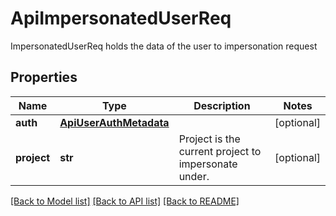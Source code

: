 # ApiImpersonatedUserReq

ImpersonatedUserReq holds the data of the user to impersonation request

## Properties
Name | Type | Description | Notes
------------ | ------------- | ------------- | -------------
**auth** | [**ApiUserAuthMetadata**](ApiUserAuthMetadata.md) |  | [optional] 
**project** | **str** | Project is the current project to impersonate under.  | [optional] 

[[Back to Model list]](../README.md#documentation-for-models) [[Back to API list]](../README.md#documentation-for-api-endpoints) [[Back to README]](../README.md)



